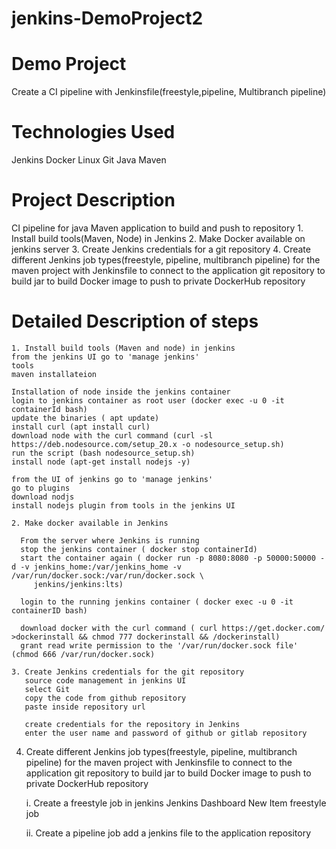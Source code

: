 # jenkins-DemoProject2
# Demo Project
   Create a CI pipeline with Jenkinsfile(freestyle,pipeline, Multibranch pipeline)

# Technologies Used
   Jenkins
   Docker
   Linux
   Git
   Java
   Maven

# Project Description

  CI pipeline for java Maven application to build and push to repository
      1. Install build tools(Maven, Node) in Jenkins
      2. Make Docker available on jenkins server
      3. Create Jenkins credentials for a git repository
      4. Create different Jenkins job types(freestyle, pipeline, multibranch pipeline) for the maven project with Jenkinsfile
           to connect to the application git repository
           to build jar
           to build Docker image
           to push to private DockerHub repository

# Detailed Description of steps
    1. Install build tools (Maven and node) in jenkins
    from the jenkins UI go to 'manage jenkins'
    tools 
    maven installateion

    Installation of node inside the jenkins container
    login to jenkins container as root user (docker exec -u 0 -it containerId bash)
    update the binaries ( apt update)
    install curl (apt install curl)
    download node with the curl command (curl -sl https://deb.nodesource.com/setup_20.x -o nodesource_setup.sh)
    run the script (bash nodesource_setup.sh)
    install node (apt-get install nodejs -y)

    from the UI of jenkins go to 'manage jenkins'
    go to plugins
    download nodjs
    install nodejs plugin from tools in the jenkins UI

    2. Make docker available in Jenkins

      From the server where Jenkins is running
      stop the jenkins container ( docker stop containerId)
      start the container again ( docker run -p 8080:8080 -p 50000:50000 -d -v jenkins_home:/var/jenkins_home -v /var/run/docker.sock:/var/run/docker.sock \
         jenkins/jenkins:lts)

      login to the running jenkins container ( docker exec -u 0 -it containerID bash)

      download docker with the curl command ( curl https://get.docker.com/ >dockerinstall && chmod 777 dockerinstall && /dockerinstall)
      grant read write permission to the '/var/run/docker.sock file' (chmod 666 /var/run/docker.sock)

    3. Create Jenkins credentials for the git repository
       source code management in jenkins UI
       select Git
       copy the code from github repository
       paste inside repository url

       create credentials for the repository in Jenkins
       enter the user name and password of github or gitlab repository

   4. Create different Jenkins job types(freestyle, pipeline, multibranch pipeline) for the maven project with Jenkinsfile
           to connect to the application git repository
           to build jar
           to build Docker image
           to push to private DockerHub repository

      i. Create a freestyle job in jenkins
      Jenkins Dashboard
      New Item
      freestyle job

      ii. Create a pipeline job
      add a jenkins file to the application repository
      

      
